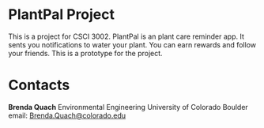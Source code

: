 # PlantPal Project

This is a project for CSCI 3002. PlantPal is an plant care reminder app. It sents you notifications to water your plant. You can earn rewards and follow your friends. This is a prototype for the project. 

# Contacts

**Brenda Quach**
 Environmental Engineering
 University of Colorado Boulder
 email: Brenda.Quach@colorado.edu


